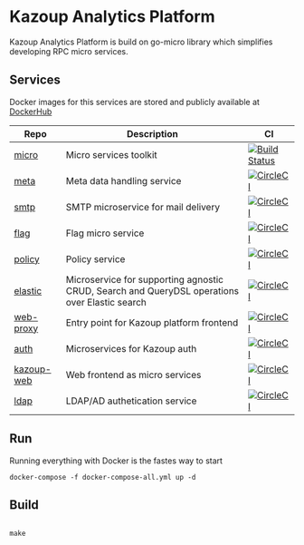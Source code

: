# Kazoup Analytics Platform 

Kazoup Analytics Platform is build on go-micro library which simplifies developing RPC micro services.

## Services

Docker images for this services are stored and publicly available at [DockerHub](https://hub.docker.com/u/kazoup/)

Repo | Description |   CI     
-----|------------ | -------- 
[micro](https://github.com/micro/micro) |Micro services toolkit | [![Build Status](https://travis-ci.org/micro/micro.svg?branch=master)](https://travis-ci.org/micro/micro) 
[meta](https://github.com/kazoup/meta) | Meta data handling service | [![CircleCI](https://circleci.com/gh/kazoup/meta.svg?style=svg)](https://circleci.com/gh/kazoup/meta)
[smtp](https://github.com/kazoup/smtp) | SMTP microservice for mail delivery | [![CircleCI](https://circleci.com/gh/kazoup/smtp.svg?style=svg)](https://circleci.com/gh/kazoup/smtp)
[flag](https://github.com/kazoup/flag) | Flag micro service | [![CircleCI](https://circleci.com/gh/kazoup/flag.svg?style=svg)](https://circleci.com/gh/kazoup/flag) 
[policy](https://github.com/kazoup/policy) | Policy service | [![CircleCI](https://circleci.com/gh/kazoup/policy.svg?style=svg&circle-token=1e5f2d34488ed3bad550549f76e6ec45eca6c50d)](https://circleci.com/gh/kazoup/policy)
[elastic](https://github.com/kazoup/elastic) | Microservice for supporting agnostic CRUD, Search and QueryDSL operations over Elastic search | [![CircleCI](https://circleci.com/gh/kazoup/elastic.svg?style=svg)](https://circleci.com/gh/kazoup/elastic)
[web-proxy](https://github.com/kazoup/web-proxy) | Entry point for Kazoup platform frontend | [![CircleCI](https://circleci.com/gh/kazoup/web-proxy.svg?style=svg&circle-token=1644b35cf078b8382f46748e39299d525ce15fc0)](https://circleci.com/gh/kazoup/web-proxy)
[auth](https://github.com/kazoup/auth) | Microservices for Kazoup auth | [![CircleCI](https://circleci.com/gh/kazoup/auth.svg?style=svg&circle-token=fb3082b3ae297e36628bbba40e69eb0a3d8fe247)](https://circleci.com/gh/kazoup/auth)
[kazoup-web](https://github.com/kazoup/kazoup-web) | Web frontend  as micro services | [![CircleCI](https://circleci.com/gh/kazoup/kazoup-web.svg?style=svg&circle-token=1084085b649711ccdac2e6355412dcd9fb259f64)](https://circleci.com/gh/kazoup/kazoup-web)
[ldap](https://github.com/kazoup/ldap) | LDAP/AD authetication service | [![CircleCI](https://circleci.com/gh/kazoup/ldap.svg?style=svg&circle-token=c5e2408d51b764c10b2736213c754339996feee1)](https://circleci.com/gh/kazoup/ldap)



## Run

Running everything with Docker is the fastes way to start

```
docker-compose -f docker-compose-all.yml up -d

```

## Build


```

make 

```



